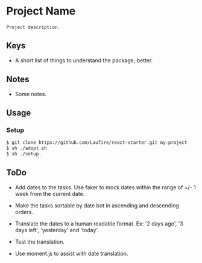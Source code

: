 # Project Name

	Project description.

## Keys

* A short list of things to understand the package, better.

## Notes

* Some notes.

## Usage
### Setup
```sh
$ git clone https://github.com/Laufire/react-starter.git my-project
$ sh ./adopt.sh
$ sh ./setup.

```

## ToDo

* Add dates to the tasks. Use faker to mock dates within the range of +/- 1 week from the current date.

* Make the tasks sortable by date bot in ascending and descending orders.

* Translate the dates to a human readable format. Ex: '2 days ago', '3 days left', 'yesterday' and 'today'.

* Test the translation.

* Use moment.js to assist with date translation.
